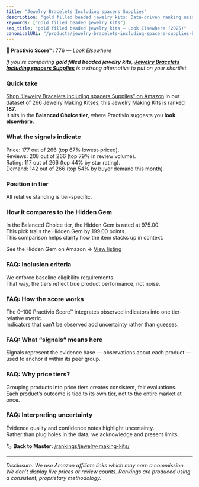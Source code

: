 ```yaml
---
title: "Jewelry Bracelets Including spacers Supplies"
description: "gold filled beaded jewelry kits: Data-driven ranking using the Practivio Score™. Positioned by quality, value, demand, findability, momentum."
keywords: ["gold filled beaded jewelry kits"]
seo_title: "gold filled beaded jewelry kits — Look Elsewhere (2025)"
canonicalURL: "/products/jewelry-bracelets-including-spacers-supplies-B0DFLQC4Q9/"
---
```


**🚫 Practivio Score™:** 776 — _Look Elsewhere_


*If you're comparing **gold filled beaded jewelry kits**, **[Jewelry Bracelets Including spacers Supplies](https://www.amazon.com/dp/B0DFLQC4Q9?tag=practivio-20)** is a strong alternative to put on your shortlist.*
### Quick take
[Shop “Jewelry Bracelets Including spacers Supplies” on Amazon](https://www.amazon.com/dp/B0DFLQC4Q9?tag=practivio-20)
In our dataset of 266 Jewelry Making Kitses, this Jewelry Making Kits is ranked **187**.  
It sits in the **Balanced Choice tier**, where Practivio suggests you **look elsewhere**.

### What the signals indicate
Price: 177 out of 266 (top 67% lowest-priced).  
Reviews: 208 out of 266 (top 79% in review volume).  
Rating: 117 out of 266 (top 44% by star rating).  
Demand: 142 out of 266 (top 54% by buyer demand this month).

### Position in tier
All relative standing is tier-specific.

### How it compares to the Hidden Gem
In the Balanced Choice tier, the Hidden Gem is rated at 975.00.  
This pick trails the Hidden Gem by 199.00 points.  
This comparison helps clarify how the item stacks up in context.  

See the Hidden Gem on Amazon → [View listing](https://www.amazon.com/dp/B07M6CDS77?tag=practivio-20)

### FAQ: Inclusion criteria
We enforce baseline eligibility requirements.  
That way, the tiers reflect true product performance, not noise.

### FAQ: How the score works
The 0–100 Practivio Score™ integrates observed indicators into one tier-relative metric.  
Indicators that can’t be observed add uncertainty rather than guesses.

### FAQ: What “signals” means here
Signals represent the evidence base — observations about each product — used to anchor it within its peer group.

### FAQ: Why price tiers?
Grouping products into price tiers creates consistent, fair evaluations.  
Each product’s outcome is tied to its own tier, not to the entire market at once.

### FAQ: Interpreting uncertainty
Evidence quality and confidence notes highlight uncertainty.  
Rather than plug holes in the data, we acknowledge and present limits.


🏷️ **Back to Master:** [/rankings/jewelry-making-kits/](/rankings/jewelry-making-kits/)

---
_Disclosure: We use Amazon affiliate links which may earn a commission. We don’t display live prices or review counts. Rankings are produced using a consistent, proprietary methodology._
